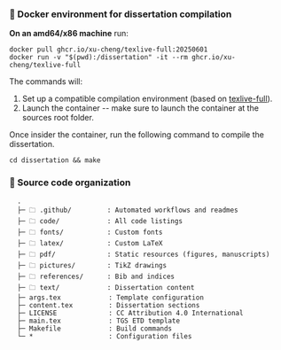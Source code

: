 ### 🐳 Docker environment for dissertation compilation

**On an amd64/x86 machine** run:

    docker pull ghcr.io/xu-cheng/texlive-full:20250601
    docker run -v "$(pwd):/dissertation" -it --rm ghcr.io/xu-cheng/texlive-full

The commands will:
1. Set up a compatible compilation environment
   (based on [texlive-full](https://github.com/xu-cheng/latex-docker/pkgs/container/texlive-full)).
2. Launch the container -- make sure to launch the container at the sources root folder.

Once insider the container, run the following command to compile the dissertation.

    cd dissertation && make


### 📁 Source code organization

```
  .
  ├─ 🗀 .github/         : Automated workflows and readmes
  ├─ 🗀 code/            : All code listings 
  ├─ 🗀 fonts/           : Custom fonts
  ├─ 🗀 latex/           : Custom LaTeX
  ├─ 🗀 pdf/             : Static resources (figures, manuscripts)
  ├─ 🗀 pictures/        : TikZ drawings 
  ├─ 🗀 references/      : Bib and indices
  ├─ 🗀 text/            : Dissertation content
  ├─ args.tex            : Template configuration
  ├─ content.tex         : Dissertation sections
  ├─ LICENSE             : CC Attribution 4.0 International 
  ├─ main.tex            : TGS ETD template 
  ├─ Makefile            : Build commands
  └─ *                   : Configuration files 
```
